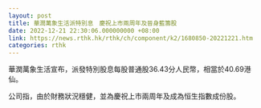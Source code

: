 ```yaml
---
layout: post
title: 華潤萬象生活派特別息　慶祝上市兩周年及晉身藍籌股
date: 2022-12-21 22:30:06.000000000 +08:00
link: https://news.rthk.hk/rthk/ch/component/k2/1680850-20221221.htm
categories: rthk
---
```


華潤萬象生活宣布，派發特別股息每股普通股36.43分人民幣，相當於40.69港仙。

公司指，由於財務狀況穩健，並為慶祝上市兩周年及成為恒生指數成份股。
